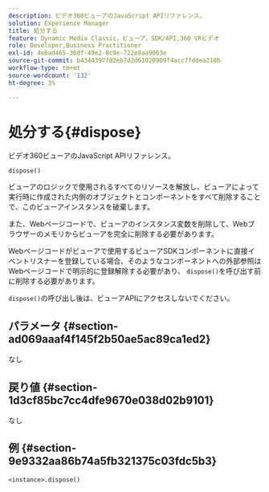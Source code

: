 ```yaml
---
description: ビデオ360ビューアのJavaScript APIリファレンス。
solution: Experience Manager
title: 処分する
feature: Dynamic Media Classic，ビューア，SDK/API,360 VRビデオ
role: Developer,Business Practitioner
exl-id: 4e6ad465-36df-49e2-8c9e-722e8aa9063e
source-git-commit: b4344397f82eb7d2d61020909f4acc7fddea210b
workflow-type: tm+mt
source-wordcount: '132'
ht-degree: 3%

---
```


# 処分する{#dispose}

ビデオ360ビューアのJavaScript APIリファレンス。

`dispose()`

ビューアのロジックで使用されるすべてのリソースを解放し、ビューアによって実行時に作成された内側のオブジェクトとコンポーネントをすべて削除することで、このビューアインスタンスを破棄します。

また、Webページコードで、ビューアのインスタンス変数を削除して、Webブラウザーのメモリからビューアを完全に削除する必要があります。

Webページコードがビューアで使用するビューアSDKコンポーネントに直接イベントリスナーを登録している場合、そのようなコンポーネントへの外部参照はWebページコードで明示的に登録解除する必要があり、 `dispose()`を呼び出す前に削除する必要があります。

`dispose()`の呼び出し後は、ビューアAPIにアクセスしないでください。

## パラメータ {#section-ad069aaaf4f145f2b50ae5ac89ca1ed2}

なし

## 戻り値 {#section-1d3cf85bc7cc4dfe9670e038d02b9101}

なし

## 例 {#section-9e9332aa86b74a5fb321375c03fdc5b3}

```
<instance>.dispose()
```
